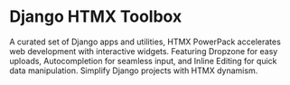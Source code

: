 # Django HTMX Toolbox
A curated set of Django apps and utilities, HTMX PowerPack accelerates web development with interactive widgets. Featuring Dropzone for easy uploads, Autocompletion for seamless input, and Inline Editing for quick data manipulation. Simplify Django projects with HTMX dynamism.
